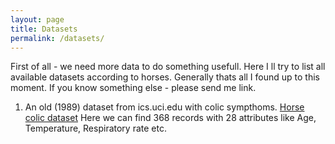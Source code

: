 ```yaml
---
layout: page
title: Datasets
permalink: /datasets/
---
```


First of all - we need more data to do something usefull. Here I ll try to list all available datasets according to horses.
Generally thats all I found up to this moment. If you know something else - please send me link.

1. An old (1989) dataset from ics.uci.edu with colic sympthoms. [Horse colic dataset][Horse-colic]
   Here we can find 368 records with 28  attributes like Age, Temperature, Respiratory rate etc.
   
   
[Horse-colic]:https://www.kaggle.com/uciml/horse-colic#horse.csv